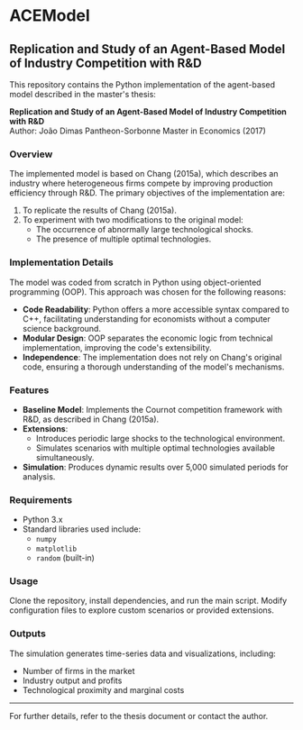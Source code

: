 # ACEModel

## Replication and Study of an Agent-Based Model of Industry Competition with R&D

This repository contains the Python implementation of the agent-based model described in the master's thesis:

**Replication and Study of an Agent-Based Model of Industry Competition with R&D**  
Author: João Dimas
Pantheon-Sorbonne Master in Economics (2017)

### Overview

The implemented model is based on Chang (2015a), which describes an industry where heterogeneous firms compete by improving production efficiency through R&D. The primary objectives of the implementation are:

1. To replicate the results of Chang (2015a).
2. To experiment with two modifications to the original model:
   - The occurrence of abnormally large technological shocks.
   - The presence of multiple optimal technologies.

### Implementation Details

The model was coded from scratch in Python using object-oriented programming (OOP). This approach was chosen for the following reasons:

- **Code Readability**: Python offers a more accessible syntax compared to C++, facilitating understanding for economists without a computer science background.
- **Modular Design**: OOP separates the economic logic from technical implementation, improving the code's extensibility.
- **Independence**: The implementation does not rely on Chang's original code, ensuring a thorough understanding of the model's mechanisms.

### Features

- **Baseline Model**: Implements the Cournot competition framework with R&D, as described in Chang (2015a).
- **Extensions**:
  - Introduces periodic large shocks to the technological environment.
  - Simulates scenarios with multiple optimal technologies available simultaneously.
- **Simulation**: Produces dynamic results over 5,000 simulated periods for analysis.

### Requirements

- Python 3.x
- Standard libraries used include:
  - `numpy`
  - `matplotlib`
  - `random` (built-in)

### Usage

Clone the repository, install dependencies, and run the main script. Modify configuration files to explore custom scenarios or provided extensions.

### Outputs

The simulation generates time-series data and visualizations, including:
- Number of firms in the market
- Industry output and profits
- Technological proximity and marginal costs

---

For further details, refer to the thesis document or contact the author.